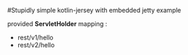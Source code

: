 #Stupidly simple kotlin-jersey with embedded jetty example

provided **ServletHolder** mapping : 
- rest/v1/hello
- rest/v2/hello
